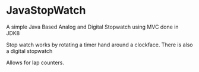 # JavaStopWatch
A simple Java Based Analog and Digital Stopwatch using MVC done in JDK8

Stop watch works by rotating a timer hand around a clockface. 
There is also a digital stopwatch

Allows for lap counters.

